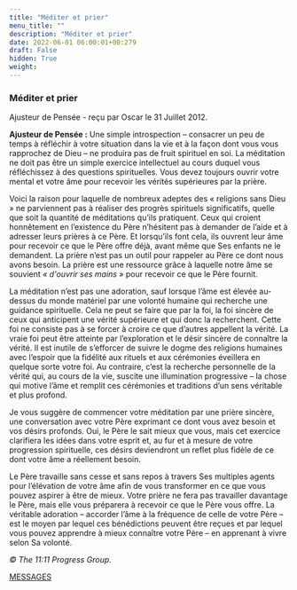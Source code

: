 ```yaml
---
title: "Méditer et prier"
menu_title: ""
description: "Méditer et prier"
date: 2022-06-01 06:00:01+00:279
draft: False
hidden: True
weight:
---
```

### Méditer et prier

Ajusteur de Pensée - reçu par Oscar le 31 Juillet 2012.

**Ajusteur de Pensée :** Une simple introspection – consacrer un peu de temps à réfléchir à votre situation dans la vie et à la façon dont vous vous rapprochez de Dieu – ne produira pas de fruit spirituel en soi. La méditation ne doit pas être un simple exercice intellectuel au cours duquel vous réfléchissez à des questions spirituelles. Vous devez toujours ouvrir votre mental et votre âme pour recevoir les vérités supérieures par la prière.

Voici la raison pour laquelle de nombreux adeptes des « religions sans Dieu » ne parviennent pas à réaliser des progrès spirituels significatifs, quelle que soit la quantité de méditations qu’ils pratiquent. Ceux qui croient honnêtement en l’existence du Père n’hésitent pas à demander de l’aide et à adresser leurs prières à ce Père. Et lorsqu’ils font cela, ils ouvrent leur âme pour recevoir ce que le Père offre déjà, avant même que Ses enfants ne le demandent. La prière n’est pas un outil pour rappeler au Père ce dont nous avons besoin. La prière est une ressource grâce à laquelle notre âme se souvient *« d'ouvrir ses mains »* pour recevoir ce que le Père fournit.

La méditation n’est pas une adoration, sauf lorsque l’âme est élevée au-dessus du monde matériel par une volonté humaine qui recherche une guidance spirituelle. Cela ne peut se faire que par la foi, la foi sincère de ceux qui anticipent une vérité supérieure et qui donc la recherchent. Cette foi ne consiste pas à se forcer à croire ce que d’autres appellent la vérité. La vraie foi peut être atteinte par l’exploration et le désir sincère de connaître la vérité. Il est inutile de s’efforcer de suivre le dogme des religions humaines avec l’espoir que la fidélité aux rituels et aux cérémonies éveillera en quelque sorte votre foi. Au contraire, c’est la recherche personnelle de la vérité qui, au cours de la vie, suscite une illumination progressive – la chose qui motive l’âme et remplit ces cérémonies et traditions d’un sens véritable et plus profond.

Je vous suggère de commencer votre méditation par une prière sincère, une conversation avec votre Père exprimant ce dont vous avez besoin et vos désirs profonds. Oui, le Père le sait mieux que vous, mais cet exercice clarifiera les idées dans votre esprit et, au fur et à mesure de votre progression spirituelle, ces désirs deviendront un reflet plus fidèle de ce dont votre âme a réellement besoin.

Le Père travaille sans cesse et sans repos à travers Ses multiples agents pour l’élévation de votre âme afin de vous transformer en ce que vous pouvez aspirer à être de mieux. Votre prière ne fera pas travailler davantage le Père, mais elle vous préparera à recevoir ce que le Père vous offre. La véritable adoration – accorder l’âme à la fréquence de celle de votre Père – est le moyen par lequel ces bénédictions peuvent être reçues et par lequel vous pouvez apprendre à mieux connaître votre Père – en apprenant à vivre selon Sa volonté.

*© The 11:11 Progress Group.*

[MESSAGES](fr-contemporary-messages/fr-contemporary-messages-by-date-order/fr-contemporary-messages-2012/)